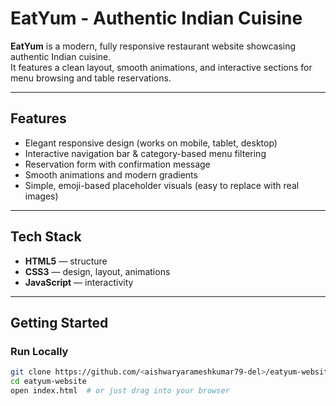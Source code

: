 #  EatYum - Authentic Indian Cuisine

**EatYum** is a modern, fully responsive restaurant website showcasing authentic Indian cuisine.  
It features a clean layout, smooth animations, and interactive sections for menu browsing and table reservations.

---

##  Features
- Elegant responsive design (works on mobile, tablet, desktop)
- Interactive navigation bar & category-based menu filtering
- Reservation form with confirmation message
- Smooth animations and modern gradients
- Simple, emoji-based placeholder visuals (easy to replace with real images)

---

## Tech Stack
- **HTML5** — structure  
- **CSS3** — design, layout, animations  
- **JavaScript** — interactivity  

---

##  Getting Started

### Run Locally
```bash
git clone https://github.com/<aishwaryarameshkumar79-del>/eatyum-website.git
cd eatyum-website
open index.html  # or just drag into your browser
